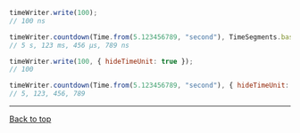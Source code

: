 ```javascript
timeWriter.write(100);
// 100 ns

timeWriter.countdown(Time.from(5.123456789, "second"), TimeSegments.baseTen);
// 5 s, 123 ms, 456 µs, 789 ns

timeWriter.write(100, { hideTimeUnit: true });
// 100

timeWriter.countdown(Time.from(5.123456789, "second"), { hideTimeUnit: true }, TimeSegments.baseTen);
// 5, 123, 456, 789
```

---

[Back to top](_index_.timewritersettings.html#index)
